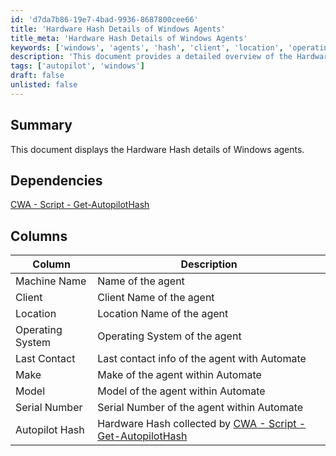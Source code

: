 ```yaml
---
id: 'd7da7b86-19e7-4bad-9936-8687800cee66'
title: 'Hardware Hash Details of Windows Agents'
title_meta: 'Hardware Hash Details of Windows Agents'
keywords: ['windows', 'agents', 'hash', 'client', 'location', 'operating', 'system', 'make', 'model', 'serial', 'autopilot']
description: 'This document provides a detailed overview of the Hardware Hash information for Windows agents within ConnectWise Automate, including key attributes such as machine name, client, location, and more.'
tags: ['autopilot', 'windows']
draft: false
unlisted: false
---
```


## Summary

This document displays the Hardware Hash details of Windows agents.

## Dependencies

[CWA - Script - Get-AutopilotHash](<../scripts/Get-AutopilotHash.md>)

## Columns

| Column            | Description                                               |
|-------------------|-----------------------------------------------------------|
| Machine Name      | Name of the agent                                         |
| Client            | Client Name of the agent                                  |
| Location          | Location Name of the agent                                |
| Operating System   | Operating System of the agent                             |
| Last Contact      | Last contact info of the agent with Automate             |
| Make              | Make of the agent within Automate                        |
| Model             | Model of the agent within Automate                       |
| Serial Number     | Serial Number of the agent within Automate               |
| Autopilot Hash    | Hardware Hash collected by [CWA - Script - Get-AutopilotHash](<../scripts/Get-AutopilotHash.md>) |
